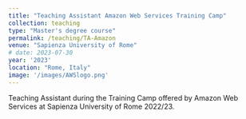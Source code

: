 ```yaml
---
title: "Teaching Assistant Amazon Web Services Training Camp"
collection: teaching
type: "Master's degree course"
permalink: /teaching/TA-Amazon
venue: "Sapienza University of Rome"
# date: 2023-07-30
year: '2023'
location: "Rome, Italy"
image: '/images/AWSlogo.png'
---
```


Teaching Assistant during the Training Camp offered by Amazon Web Services at Sapienza University of Rome 2022/23.